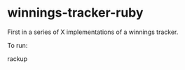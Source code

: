 winnings-tracker-ruby
=====================

First in a series of X implementations of a winnings tracker.

To run:

rackup
